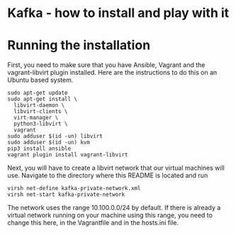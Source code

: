 Kafka - how to install and play with it
==========================================


# Running the installation

First, you need to make sure that you have Ansible, Vagrant and the vagrant-libvirt plugin installed. Here are the instructions to do this on an Ubuntu based system.

```
sudo apt-get update 
sudo apt-get install \
  libvirt-daemon \
  libvirt-clients \
  virt-manager \
  python3-libvirt \
  vagrant
sudo adduser $(id -un) libvirt
sudo adduser $(id -un) kvm
pip3 install ansible
vagrant plugin install vagrant-libvirt
```

Next, you will have to create a libvirt network that our virtual machines will use. Navigate to the directory where this README is located and run

```
virsh net-define kafka-private-network.xml
virsh net-start kafka-private-network
```

The network uses the range 10.100.0.0/24 by default. If there is already a virtual network running on your machine using this range, you need to change this here, in the Vagrantfile and in the hosts.ini file.







